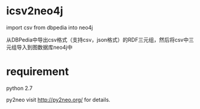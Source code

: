 icsv2neo4j
==========

import csv from dbpedia into neo4j

从DBPedia中导出csv格式（支持csv，json格式）的RDF三元组，然后将csv中三元组导入到图数据库neo4j中

requirement
===========

python 2.7

py2neo  visit http://py2neo.org/ for details.
